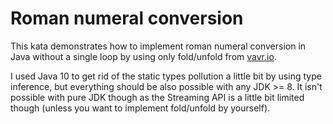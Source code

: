 # Roman numeral conversion

This kata demonstrates how to implement roman numeral conversion
in Java without a single loop by using only fold/unfold from [vavr.io](http://vavr.io).

I used Java 10 to get rid of the static types pollution a little bit
by using type inference, but everything should be also possible with any
JDK >= 8. It isn't possible with pure JDK though as the Streaming API is 
a little bit limited though (unless you want to implement fold/unfold by yourself).